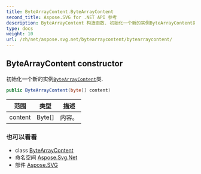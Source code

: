 ```yaml
---
title: ByteArrayContent.ByteArrayContent
second_title: Aspose.SVG for .NET API 参考
description: ByteArrayContent 构造函数. 初始化一个新的实例ByteArrayContent类.
type: docs
weight: 10
url: /zh/net/aspose.svg.net/bytearraycontent/bytearraycontent/
---
```

## ByteArrayContent constructor

初始化一个新的实例[`ByteArrayContent`](../)类.

```csharp
public ByteArrayContent(byte[] content)
```

| 范围 | 类型 | 描述 |
| --- | --- | --- |
| content | Byte[] | 内容。 |

### 也可以看看

* class [ByteArrayContent](../)
* 命名空间 [Aspose.Svg.Net](../../bytearraycontent/)
* 部件 [Aspose.SVG](../../../)


